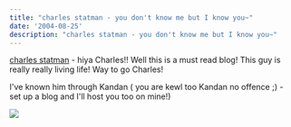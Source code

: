```yaml
---
title: "charles statman - you don't know me but I know you~"
date: '2004-08-25'
description: "charles statman - you don't know me but I know you~"
---
```


[charles statman][0] - hiya Charles!! Well this is a must read blog! This guy is really really living life! Way to go Charles!

I've known him through Kandan ( you are kewl too Kandan no offence ;) - set up a blog and I'll host you too on mine!)  

![](/images/7854873-109345314166713241?l=shvelmur.blogspot.com)


[0]: http%3A%2F%2Fcstatman.blogspot.com%2F